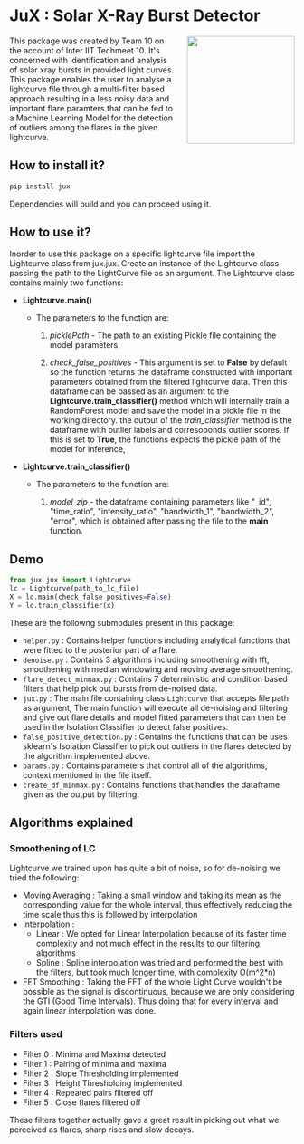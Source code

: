 # JuX : Solar X-Ray Burst Detector

<img align="right" style="padding-left: 20px" width="190" height="190" src="./assets/logo.jpg">

This package was created by Team 10 on the account of Inter IIT Techmeet 10.
It's concerned with identification and analysis of solar xray bursts in provided light curves. This package enables the user to analyse a lightcurve file through a multi-filter based approach resulting in a less noisy data and important flare paramters that can be fed to a Machine Learning Model for the detection of outliers among the flares in the given lightcurve.

## How to install it?  

```bash
pip install jux
```

Dependencies will build and you can proceed using it.

## How to use it?

Inorder to use this package on a specific lightcurve file import the Lightcurve class from jux.jux. Create an instance of the Lightcurve class passing the path to the LightCurve file as an argument. The Lightcurve class contains mainly two functions: 

- **Lightcurve.main()**
  - The parameters to the function are:

    1. *picklePath* - The path to an existing Pickle file containing the model parameters.
    
    2. *check_false_positives* - This argument is set to **False** by default so the function returns  the dataframe constructed with important parameters obtained from the filtered lightcurve data. Then this dataframe can be passed as an argument to the **Lightcurve.train_classifier()** method which will internally train a RandomForest model and save the model in a pickle file in the working directory. the output of the *train_classifier* method is the dataframe with outlier labels and corresoponds outlier scores. If this is set to **True**, the functions expects the pickle path of the model for inference,

- **Lightcurve.train_classifier()**
  - The parameters to the function are: 
    
    1. *model_zip* - the dataframe containing parameters like "_id", "time_ratio", "intensity_ratio", "bandwidth_1", "bandwidth_2", "error", which is obtained after passing the file to the **main** function.

## Demo 
```python
from jux.jux import Lightcurve
lc = Lightcurve(path_to_lc_file)
X = lc.main(check_false_positives=False)
Y = lc.train_classifier(x)
```

These are the followng submodules present in this package:

- `helper.py` : Contains helper functions including analytical functions that were fitted to the posterior part of a flare.
- `denoise.py` : Contains 3 algorithms including smoothening with fft, smoothening with median windowing and moving average smoothening.
- `flare_detect_minmax.py` : Contains 7 deterministic and condition based filters that help pick out bursts from de-noised data.
- `jux.py` : The main file containing class `Lightcurve` that accepts file path as argument, The main function will execute all de-noising and filtering and give out flare details and model fitted parameters that can then be used in the Isolation Classifier to detect false positives.
- `false_positive_detection.py` : Contains the functions that can be uses sklearn's Isolation Classifier to pick out outliers in the flares detected by the algorithm implemented above.
- `params.py` : Contains parameters that control all of the algorithms, context mentioned in the file itself.
- `create_df_minmax.py` : Contains functions that handles the dataframe given as the output by filtering.

## Algorithms explained

### Smoothening of LC

Lightcurve we trained upon has quite a bit of noise, so for de-noising we tried the following:

- Moving Averaging : Taking a small window and taking its mean as the corresponding value for the whole interval, thus effectively reducing the time scale thus this is followed by interpolation
- Interpolation :
  - Linear : We opted for Linear Interpolation because of its faster time complexity and not much effect in the results to our filtering algorithms
  - Spline : Spline interpolation was tried and performed the best with the filters, but took much longer time, with complexity O(m^2\*n)
- FFT Smoothing : Taking the FFT of the whole Light Curve wouldn't be possible as the signal is discontinuous, because we are only considering the GTI (Good Time Intervals). Thus doing that for every interval and again linear interpolation was done.

### Filters used

- Filter 0 : Minima and Maxima detected
- Filter 1 : Pairing of minima and maxima
- Filter 2 : Slope Thresholding implemented
- Filter 3 : Height Thresholding implemented
- Filter 4 : Repeated pairs filtered off
- Filter 5 : Close flares filtered off

These filters together actually gave a great result in picking out what we perceived as flares, sharp rises and slow decays.



